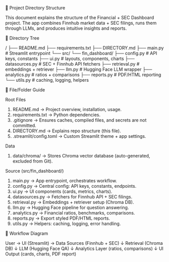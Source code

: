 📂 Project Directory Structure

This document explains the structure of the Financial + SEC Dashboard project.
The app combines Finnhub market data + SEC filings, runs them through LLMs, and produces intuitive insights and reports.

📌 Directory Tree

/
├── README.md
├── requirements.txt
├── DIRECTORY.md
├── main.py              # Streamlit entrypoint
└── src/
    └── fin_dashboard/
        ├── config.py            # API keys, constants
        ├── ui.py                # layouts, components, charts
        ├── datasources.py       # SEC + Finnhub API fetchers
        ├── retrieval.py         # embeddings + retriever
        ├── llm.py               # Hugging Face LLM wrapper
        ├── analytics.py         # ratios + comparisons
        ├── reports.py           # PDF/HTML reporting
        └── utils.py             # caching, logging, helpers


📖 File/Folder Guide

Root Files

1) README.md → Project overview, installation, usage.
2) requirements.txt → Python dependencies.
3) .gitignore → Ensures caches, compiled files, and secrets are not committed.
4) DIRECTORY.md → Explains repo structure (this file).
5) .streamlit/config.toml → Custom Streamlit theme + app settings.

Data

1) data/chroma/ → Stores Chroma vector database (auto-generated, excluded from Git).

Source (src/fin_dashboard/)

1) main.py → App entrypoint, orchestrates workflow.
2) config.py → Central config: API keys, constants, endpoints.
3) ui.py → UI components (cards, metrics, charts).
4) datasources.py → Fetchers for Finnhub API + SEC filings.
5) retrieval.py → Embeddings + retriever setup (Chroma DB).
6) llm.py → Hugging Face pipeline for question answering.
7) analytics.py → Financial ratios, benchmarks, comparisons.
8) reports.py → Export styled PDF/HTML reports.
9) utils.py → Helpers: caching, logging, error handling.

🔄 Workflow Diagram

User → UI (Streamlit) → Data Sources (Finnhub + SEC)
         ↓
    Retrieval (Chroma DB)
         ↓
    LLM (Hugging Face QA)
         ↓
    Analytics Layer (ratios, comparisons)
         ↓
    UI Output (cards, charts, PDF report)